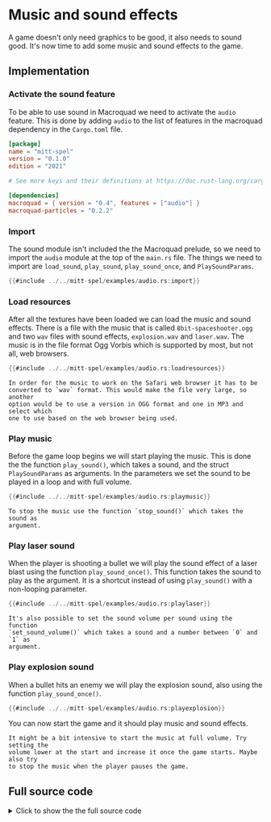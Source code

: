# Music and sound effects

A game doesn't only need graphics to be good, it also needs to sound good.
It's now time to add some music and sound effects to the game.

## Implementation

### Activate the sound feature

To be able to use sound in Macroquad we need to activate the `audio` feature.
This is done by adding `audio` to the list of features in the macroquad
dependency in the `Cargo.toml` file.

```toml [hl,9]
[package]
name = "mitt-spel"
version = "0.1.0"
edition = "2021"

# See more keys and their definitions at https://doc.rust-lang.org/cargo/reference/manifest.html

[dependencies]
macroquad = { version = "0.4", features = ["audio"] }
macroquad-particles = "0.2.2"
```

### Import

The sound module isn't included the the Macroquad prelude, so we need to
import the `audio` module at the top of the `main.rs` file. The things we need
to import are `load_sound`, `play_sound`, `play_sound_once`, and `PlaySoundParams`.

```rust
{{#include ../../mitt-spel/examples/audio.rs:import}}
```

### Load resources

After all the textures have been loaded we can load the music and sound
effects. There is a file with the music that is called `8bit-spaceshooter.ogg`
and two `wav` files with sound effects, `explosion.wav` and `laser.wav`. The
music is in the file format Ogg Vorbis which is supported by most, but not
all, web browsers.

```rust
{{#include ../../mitt-spel/examples/audio.rs:loadresources}}
```

```admonish note
In order for the music to work on the Safari web browser it has to be
converted to `wav` format. This would make the file very large, so another
option would be to use a version in OGG format and one in MP3 and select which
one to use based on the web browser being used.
```

### Play music

Before the game loop begins we will start playing the music. This is done the
the function `play_sound()`, which takes a sound, and the struct
`PlaySoundParams` as arguments. In the parameters we set the sound to be
played in a loop and with full volume.

```rust
{{#include ../../mitt-spel/examples/audio.rs:playmusic}}
```

```admonish info
To stop the music use the function `stop_sound()` which takes the sound as
argument.
```

### Play laser sound

When the player is shooting a bullet we will play the sound effect of a laser
blast using the function `play_sound_once()`. This function takes the sound to
play as the argument. It is a shortcut instead of using `play_sound()` with a
non-looping parameter.

```rust [hl,8]
{{#include ../../mitt-spel/examples/audio.rs:playlaser}}
```

```admonish info
It's also possible to set the sound volume per sound using the function
`set_sound_volume()` which takes a sound and a number between `0` and `1` as
argument.
```

### Play explosion sound

When a bullet hits an enemy we will play the explosion sound, also using the
function `play_sound_once()`.

```rust [hl,14]
{{#include ../../mitt-spel/examples/audio.rs:playexplosion}}
```

You can now start the game and it should play music and sound effects.

```admonish tip title="Challenge" class="challenge"
It might be a bit intensive to start the music at full volume. Try setting the
volume lower at the start and increase it once the game starts. Maybe also try
to stop the music when the player pauses the game.
```

<div class="noprint">

## Full source code

<details>
  <summary>Click to show the the full source code</summary>

```rust
{{#include ../../mitt-spel/examples/audio.rs:all}}
```
</details>
</div>

